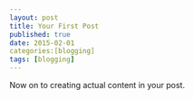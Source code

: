 ```yaml
---
layout: post
title: Your First Post
published: true
date: 2015-02-01
categories:[blogging]
tags: [blogging]
---
```



Now on to creating actual content in your post.
